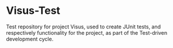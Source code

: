 Visus-Test
==========

Test repository for project Visus, used to create JUnit tests, and respectively functionality for the project, as part of the Test-driven development cycle.
